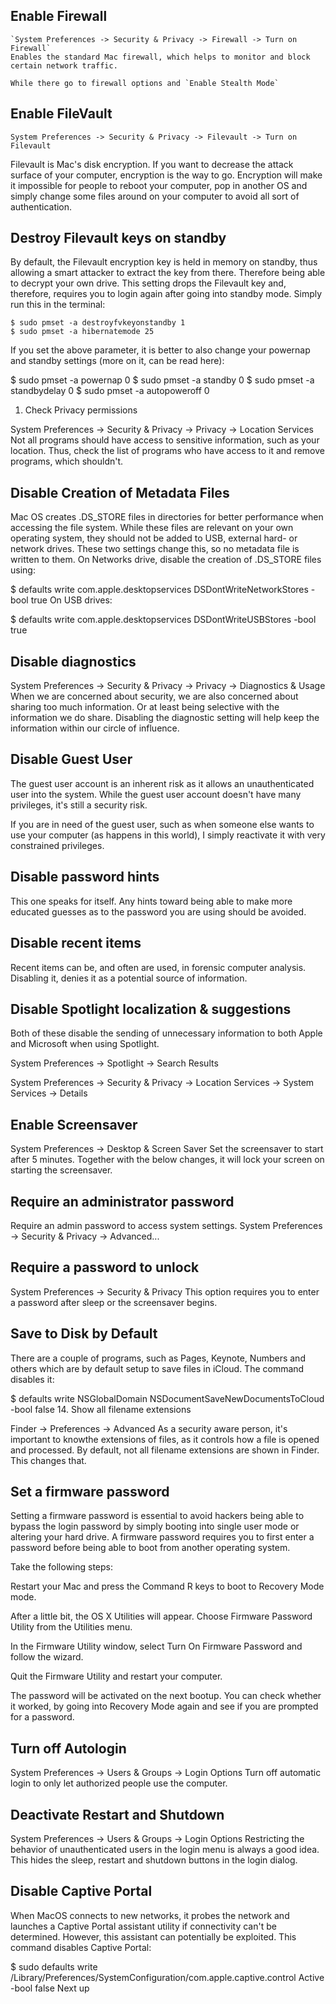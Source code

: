 ## Enable Firewall

    `System Preferences -> Security & Privacy -> Firewall -> Turn on Firewall`
    Enables the standard Mac firewall, which helps to monitor and block certain network traffic.

    While there go to firewall options and `Enable Stealth Mode`



## Enable FileVault

`System Preferences -> Security & Privacy -> Filevault -> Turn on Filevault`

Filevault is Mac's disk encryption. If you want to decrease the attack surface of your computer, encryption is the way to go. Encryption will make it impossible for people to reboot your computer, pop in another OS and simply change some files around on your computer to avoid all sort of authentication.



## Destroy Filevault keys on standby

By default, the Filevault encryption key is held in memory on standby, thus allowing a smart attacker to extract the key from there. Therefore being able to decrypt your own drive. This setting drops the Filevault key and, therefore, requires you to login again after going into standby mode. Simply run this in the terminal:
```
$ sudo pmset -a destroyfvkeyonstandby 1
$ sudo pmset -a hibernatemode 25

```
If you set the above parameter, it is better to also change your powernap and standby settings (more on it, can be read here):

$ sudo pmset -a powernap 0
$ sudo pmset -a standby 0
$ sudo pmset -a standbydelay 0
$ sudo pmset -a autopoweroff 0
1. Check Privacy permissions

System Preferences -> Security & Privacy -> Privacy -> Location Services
Not all programs should have access to sensitive information, such as your location. Thus, check the list of programs who have access to it and remove programs, which shouldn't.



## Disable Creation of Metadata Files

Mac OS creates .DS_STORE files in directories for better performance when accessing the file system. While these files are relevant on your own operating system, they should not be added to USB, external hard- or network drives. These two settings change this, so no metadata file is written to them.
On Networks drive, disable the creation of .DS_STORE files using:

$ defaults write com.apple.desktopservices DSDontWriteNetworkStores -bool true
On USB drives:

$ defaults write com.apple.desktopservices DSDontWriteUSBStores -bool true
## Disable diagnostics

System Preferences -> Security & Privacy -> Privacy -> Diagnostics & Usage
When we are concerned about security, we are also concerned about sharing too much information. Or at least being selective with the information we do share. Disabling the diagnostic setting will help keep the information within our circle of influence.


## Disable Guest User

The guest user account is an inherent risk as it allows an unauthenticated user into the system. While the guest user account doesn't have many privileges, it's still a security risk.

If you are in need of the guest user, such as when someone else wants to use your computer (as happens in this world), I simply reactivate it with very constrained privileges.



## Disable password hints

This one speaks for itself. Any hints toward being able to make more educated guesses as to the password you are using should be avoided.



## Disable recent items

Recent items can be, and often are used, in forensic computer analysis. Disabling it, denies it as a potential source of information.



## Disable Spotlight localization & suggestions

Both of these disable the sending of unnecessary information to both Apple and Microsoft when using Spotlight.

System Preferences -> Spotlight -> Search Results


System Preferences -> Security & Privacy -> Location Services -> System Services -> Details


## Enable Screensaver

System Preferences -> Desktop & Screen Saver
Set the screensaver to start after 5 minutes. Together with the below changes, it will lock your screen on starting the screensaver.



## Require an administrator password

Require an admin password to access system settings.
System Preferences -> Security & Privacy -> Advanced...



## Require a password to unlock

System Preferences -> Security & Privacy
This option requires you to enter a password after sleep or the screensaver begins.



## Save to Disk by Default

There are a couple of programs, such as Pages, Keynote, Numbers and others which are by default setup to save files in iCloud. The command disables it:

$ defaults write NSGlobalDomain NSDocumentSaveNewDocumentsToCloud -bool false
14. Show all filename extensions

Finder -> Preferences -> Advanced
As a security aware person, it's important to knowthe extensions of files, as it controls how a file is opened and processed. By default, not all filename extensions are shown in Finder. This changes that.



## Set a firmware password

Setting a firmware password is essential to avoid hackers being able to bypass the login password by simply booting into single user mode or altering your hard drive.
A firmware password requires you to first enter a password before being able to boot from another operating system.

Take the following steps:

Restart your Mac and press the Command R keys to boot to Recovery Mode mode.

After a little bit, the OS X Utilities will appear. Choose Firmware Password Utility from the Utilities menu.

In the Firmware Utility window, select Turn On Firmware Password and follow the wizard.

Quit the Firmware Utility and restart your computer.

The password will be activated on the next bootup. You can check whether it worked, by going into Recovery Mode again and see if you are prompted for a password.

## Turn off Autologin

System Preferences -> Users & Groups -> Login Options
Turn off automatic login to only let authorized people use the computer.



## Deactivate Restart and Shutdown

System Preferences -> Users & Groups -> Login Options
Restricting the behavior of unauthenticated users in the login menu is always a good idea. This hides the sleep, restart and shutdown buttons in the login dialog.



## Disable Captive Portal

When MacOS connects to new networks, it probes the network and launches a Captive Portal assistant utility if connectivity can't be determined. However, this assistant can potentially be exploited. This command disables Captive Portal:

$ sudo defaults write /Library/Preferences/SystemConfiguration/com.apple.captive.control Active -bool false
Next up
